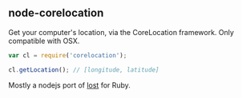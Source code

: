 ## node-corelocation

Get your computer's location, via the CoreLocation framework. Only
compatible with OSX.

```js
var cl = require('corelocation');

cl.getLocation(); // [longitude, latitude]
```

Mostly a nodejs port of [lost](https://github.com/evanphx/lost) for Ruby.
